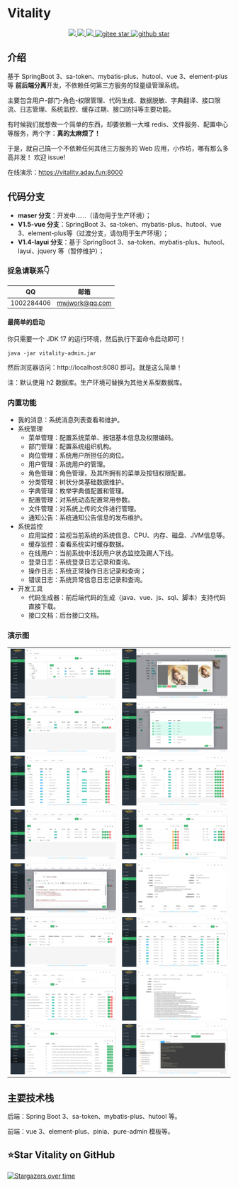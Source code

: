 # Vitality
<p align="center">	
	<a target="_blank" href="https://search.maven.org/search?q=g:%22com.github.mengweijin%22%20AND%20a:%22vitality-parent%22">
		<img src="https://img.shields.io/maven-central/v/com.github.mengweijin/vitality-parent" />
	</a>
	<a target="_blank" href="https://github.com/mengweijin/vitality/blob/master/LICENSE">
		<img src="https://img.shields.io/badge/license-Apache2.0-blue.svg" />
	</a>
	<a target="_blank" href="https://www.oracle.com/technetwork/java/javase/downloads/index.html">
		<img src="https://img.shields.io/badge/JDK-17-green.svg" />
	</a>
	<a target="_blank" href="https://gitee.com/mengweijin/vitality/stargazers">
		<img src="https://gitee.com/mengweijin/vitality/badge/star.svg?theme=dark" alt='gitee star'/>
	</a>
	<a target="_blank" href='https://github.com/mengweijin/vitality'>
		<img src="https://img.shields.io/github/stars/mengweijin/vitality.svg?style=social" alt="github star"/>
	</a>
</p>

## 介绍

基于 SpringBoot 3、sa-token、mybatis-plus、hutool、vue 3、element-plus等 **前后端分离**开发，不依赖任何第三方服务的轻量级管理系统。

主要包含用户-部门-角色-权限管理、代码生成、数据脱敏、字典翻译、接口限流、日志管理、系统监控、缓存过期、接口防抖等主要功能。

有时候我们就想做一个简单的东西，却要依赖一大堆 redis、文件服务、配置中心等服务，两个字：**真的太麻烦了！**

于是，就自己搞一个不依赖任何其他三方服务的 Web 应用，小作坊，哪有那么多高并发！ 欢迎 issue!

在线演示：https://vitality.aday.fun:8000

## 代码分支

* **maser 分支**：开发中......（请勿用于生产环境）；
* **V1.5-vue 分支**：SpringBoot 3、sa-token、mybatis-plus、hutool、vue 3、element-plus等（过渡分支，请勿用于生产环境）；
* **V1.4-layui 分支**：基于 SpringBoot 3、sa-token、mybatis-plus、hutool、layui、jquery 等（暂停维护）；


### 捉急请联系👇
|     QQ      |       邮箱        |
|:-----------:|:---------------:|
| 1002284406  | mwjwork@qq.com  |

#### 最简单的启动

你只需要一个 JDK 17 的运行环境，然后执行下面命令启动即可！

```shell
java -jar vitality-admin.jar
```

然后浏览器访问：http://localhost:8080 即可。就是这么简单！

注：默认使用 h2 数据库。生产环境可替换为其他关系型数据库。

### 内置功能

- 我的消息：系统消息列表查看和维护。
- 系统管理
  - 菜单管理：配置系统菜单、按钮基本信息及权限编码。
  - 部门管理：配置系统组织机构。
  - 岗位管理：系统用户所担任的岗位。
  - 用户管理：系统用户的管理。
  - 角色管理：角色管理，及其所拥有的菜单及按钮权限配置。
  - 分类管理：树状分类基础数据维护。
  - 字典管理：枚举字典值配置和管理。
  - 配置管理：对系统动态配置常用参数。
  - 文件管理：对系统上传的文件进行管理。
  - 通知公告：系统通知公告信息的发布维护。
- 系统监控 
  - 应用监控：监视当前系统的系统信息、CPU、内存、磁盘、JVM信息等。
  - 缓存监控：查看系统实时缓存数据。
  - 在线用户：当前系统中活跃用户状态监控及踢人下线。
  - 登录日志：系统登录日志记录和查询。
  - 操作日志：系统正常操作日志记录和查询；
  - 错误日志：系统异常信息日志记录和查询。
- 开发工具
    - 代码生成器：前后端代码的生成（java、vue、js、sql、脚本）支持代码直接下载。
  - 接口文档：后台接口文档。

### 演示图
|                                                            |                                                                 |    
|-----------------------------------------------------------:|:----------------------------------------------------------------|
|            ![用户管理](docs/readme/images/user_management.png) | ![用户详情](docs/readme/images/user_detail.png)                     | 
|            ![角色管理](docs/readme/images/role_management.png) | ![角色授权](docs/readme/images/role_authorization.png)              | 
|            ![菜单管理](docs/readme/images/menu_management.png) | ![部门管理](docs/readme/images/dept_management.png)                 | 
|            ![岗位管理](docs/readme/images/post_management.png) | ![字典管理](docs/readme/images/dict_management.png)                 | 
|          ![公告编辑](docs/readme/images/announcement_edit.png) | ![应用监控](docs/readme/images/monitor_server.png)                  | 
|        ![在线用户](docs/readme/images/monitor_online_user.png) | ![登录日志](docs/readme/images/monitor_log_login.png)               | 
|      ![操作日志](docs/readme/images/monitor_log_operation.png) | ![错误日志](docs/readme/images/monitor_log_error.png)               | 
| ![img.png](docs/readme/images/dev_tool_code_generator.png) | ![代码生成器](docs/readme/images/dev_tool_code_generator_detail.png) | 

## 主要技术栈

后端：Spring Boot 3、sa-token、mybatis-plus、hutool 等。

前端：vue 3、element-plus、pinia、pure-admin 模板等。

## ⭐Star Vitality on GitHub

[![Stargazers over time](https://starchart.cc/mengweijin/vitality.svg)](https://starchart.cc/mengweijin/vitality)
